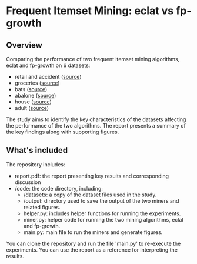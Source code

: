 # Frequent Itemset Mining: eclat vs fp-growth

## Overview

Comparing the performance of two frequent itemset mining algorithms, [eclat](https://borgelt.net/eclat.html) and [fp-growth](https://github.com/enaeseth/python-fp-growth/blob/master/fp_growth.py) 
on 6 datasets:

* retail and accident ([source](http://fimi.uantwerpen.be/data/))
* groceries ([source](https://www.kaggle.com/irfanasrullah/groceries))
* bats ([source](https://www.european-mammals.org/))
* abalone ([source](https://archive.ics.uci.edu/ml/datasets/Abalone))
* house ([source](https://archive.ics.uci.edu/ml/datasets/congressional+voting+records))
* adult ([source](http://archive.ics.uci.edu/ml/datasets/Adult))

The study aims to identify the key characteristics of the datasets affecting the performance of the two algorithms. The report presents a summary of the key findings 
along with supporting figures.

## What's included

The repository includes:

* report.pdf: the report presenting key results and corresponding discussion
* /code: the code directory, including: 
    * /datasets: a copy of the dataset files used in the study.
    * /output: directory used to save the output of the two miners and related figures.
    * helper.py: includes helper functions for running the experiments.
    * miner.py: helper code for running the two mining algorithms, eclat and fp-growth.
    * main.py: main file to run the miners and generate figures.

You can clone the repository and run the file 'main.py' to re-execute the experiments. You can use the report as a reference for interpreting the results.
    
